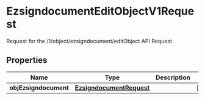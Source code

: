 

# EzsigndocumentEditObjectV1Request

Request for the /1/object/ezsigndocument/editObject API Request
## Properties

Name | Type | Description | Notes
------------ | ------------- | ------------- | -------------
**objEzsigndocument** | [**EzsigndocumentRequest**](EzsigndocumentRequest.md) |  |  [optional]



